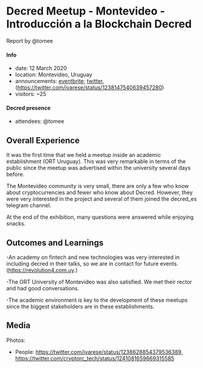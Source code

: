 # Decred Meetup - Montevideo - Introducción a la Blockchain Decred

Report by @tomee

#### Info

- date: 12 March 2020
- location: Montevideo, Uruguay
- announcements: [eventbrite](https://www.meetup.com/es-ES/BitcoinBlockchainUruguay/events/269160706/); [twitter](https://twitter.com/ivarese/status/1237777332846366721), (https://twitter.com/ivarese/status/1238147540639457280)
- visitors: ~25

#### Decred presence

- attendees: @tomee


## Overall Experience

It was the first time that we held a meetup inside an academic establishment (ORT Uruguay). This was very remarkable in terms of the public since the meetup was advertised within the university several days before.

The Montevideo community is very small, there are only a few who know about cryptocurrencies and fewer who know about Decred. However, they were very interested in the project and several of them joined the decred_es telegram channel.

At the end of the exhibition, many questions were answered while enjoying snacks.

## Outcomes and Learnings

-An academy on fintech and new technologies was very interested in including decred in their talks, so we are in contact for future events. (https://revolution4.com.uy.)

-The ORT University of Montevideo was also satisfied. We met their rector and had good conversations.

-The academic environment is key to the development of these meetups since the biggest stakeholders are in these establishments.

## Media
 
Photos:

- People: https://twitter.com/ivarese/status/1238628854379536389, https://twitter.com/cryptorc_tech/status/1241081659669315585
